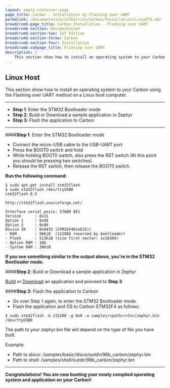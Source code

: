 ```yaml
---
layout: empty-container-page
page_title: Carbon - Installation by Flashing over UART
permalink: /documentation/IoTEdition/Carbon/Installation/LinuxOTG.md/
breadcrumb-page_title: Carbon Installation - Flashing over UART
breadcrumb-section: Documentation
breadcrumb-section-two: IoT Edition
breadcrumb-section-three: Carbon
breadcrumb-section-four: Installation
breadcrumb-subpage_title: Flashing over UART
description: |-
    This section show how to install an operating system to your Carbon using the Flashing over UART method on a Linux host computer.
---
```

## Linux Host

This section show how to install an operating system to your Carbon using the Flashing over UART method on a Linux host computer.
***

- **Step 1**: Enter the STM32 Bootloader mode
- **Step 2**: Build or Download a sample application in Zephyr
- **Step 3**: Flash the application to Carbon


***

####**Step 1**: Enter the STM32 Bootloader mode

- Connect the micro-USB cable to the USB-UART port
- Press the BOOT0 switch and hold
- While holding BOOT0 switch, also press the RST switch (At this point you should be pressing two switches)
- Release the RST switch, then release the BOOT0 switch.


**Run the following command:**

```shell
$ sudo apt-get install stm32flash
$ sudo stm32flash /dev/ttyUSB0
stm32flash 0.5

http://stm32flash.sourceforge.net/

Interface serial_posix: 57600 8E1
Version      : 0x31
Option 1     : 0x00
Option 2     : 0x00
Device ID    : 0x0433 (STM32F401xD(E))
- RAM        : 96KiB  (12288b reserved by bootloader)
- Flash      : 512KiB (size first sector: 1x16384)
- Option RAM : 16b
- System RAM : 30KiB
```

**If you see something similar to the output above, you're in the STM32 Bootloader mode.**

####**Step 2**: Build or Download a sample application in Zephyr

[Build](../Building/) or [Download](../Downloads/) an application and proceed to **Step 3**

####**Step 3**: Flash the application to Carbon

- Go over Step 1 again, to enter the STM32 Bootloader mode
- Flash the application and OS to Carbon STM32F4 as follows:
```shell
$ sudo stm32flash -b 115200 -g 0x0 -w samples/<path>/<to>/zephyr.bin /dev/ttyUSB0
```
The path to your zephyr.bin file will depend on the type of file you have built.

Example:

- Path to disco: /samples/basic/disco/outdir/96b_carbon/zephyr.bin
- Path to shell: /samples/shell/outdir/96b_carbon/zephyr.bin

***

**Congratulations! You are now booting your newly compiled operating system and application on your Carbon!**
